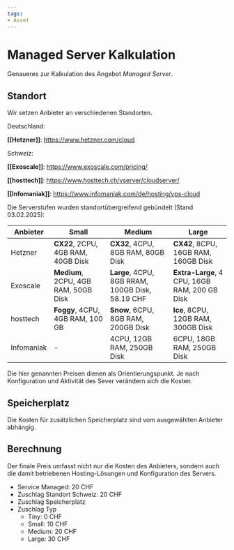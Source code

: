 ```yaml
---
tags:
- Asset
---
```

# Managed Server Kalkulation

Genaueres zur Kalkulation des Angebot *Managed Server*.

## Standort

Wir setzen Anbieter an verschiedenen Standorten.

Deutschland:

**[[Hetzner]]**: <https://www.hetzner.com/cloud>

Schweiz:

**[[Exoscale]]**: <https://www.exoscale.com/pricing/>

**[[hosttech]]**: <https://www.hosttech.ch/vserver/cloudserver/>

**[[Infomaniak]]**: <https://www.infomaniak.com/de/hosting/vps-cloud>

Die Serverstufen wurden standortübergreifend gebündelt (Stand 03.02.2025):

| Anbieter   | Small                                | Medium                                           | Large                                         |
| ---------- | ------------------------------------ | ------------------------------------------------ | --------------------------------------------- |
| Hetzner    | **CX22**, 2CPU, 4GB RAM, 40GB Disk   | **CX32**, 4CPU, 8GB RAM, 80GB Disk               | **CX42**, 8CPU, 16GB RAM, 160GB Disk          |
| Exoscale   | **Medium**, 2CPU, 4GB RAM, 50GB Disk | **Large**, 4CPU, 8GB RRAM, 100GB Disk, 58.19 CHF | **Extra-Large**, 4 CPU, 16GB RAM, 200 GB Disk |
| hosttech   | **Foggy**, 4CPU, 4GB RAM, 100 GB     | **Snow**, 6CPU,  8GB RAM, 200GB Disk             | **Ice**, 8CPU, 12GB RAM, 300GB Disk           |
| Infomaniak | -                                    | 4CPU, 12GB RAM, 250GB Disk                       | 6CPU, 18GB RAM, 250GB Disk                    |
Die hier genannten Preisen dienen als Orientierungspunkt. Je nach Konfiguration und Aktivität des Sever verändern sich die Kosten.

## Speicherplatz

Die Kosten für zusätzlichen Speicherplatz sind vom ausgewählten Anbieter abhängig.

## Berechnung

Der finale Preis umfasst nicht nur die Kosten des Anbieters, sondern auch die damit betriebenen Hosting-Lösungen und Konfiguration des Servers.

+ Service Managed: 20 CHF
+ Zuschlag Standort Schweiz: 20 CHF
+ Zuschlag Speicherplatz
+ Zuschlag Typ
	+ Tiny: 0 CHF
	+ Small: 10 CHF
	+ Medium: 20 CHF
	+ Large: 30 CHF
